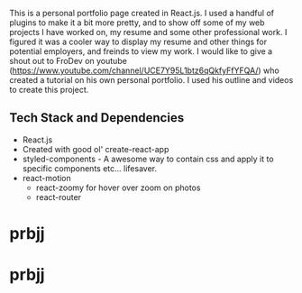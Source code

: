This is a personal portfolio page created in React.js. I used a handful of plugins to make it a bit more pretty, and to show off some of my web projects I have worked on, my resume and some other professional work. I figured it was a cooler way to display my resume and other things for potential employers, and freinds to view my work. I would like to give a shout out to FroDev on youtube (https://www.youtube.com/channel/UCE7Y95L1btz6qQkfyFfYFQA/) who created a tutorial on his own personal portfolio. I used his outline and videos to create this project.

## Tech Stack and Dependencies

-  React.js
- Created with good ol' create-react-app
- styled-components - A awesome way to contain css and apply it to specific components etc... lifesaver.
- react-motion
  - react-zoomy for hover over zoom on photos
  - react-router



# prbjj
# prbjj
